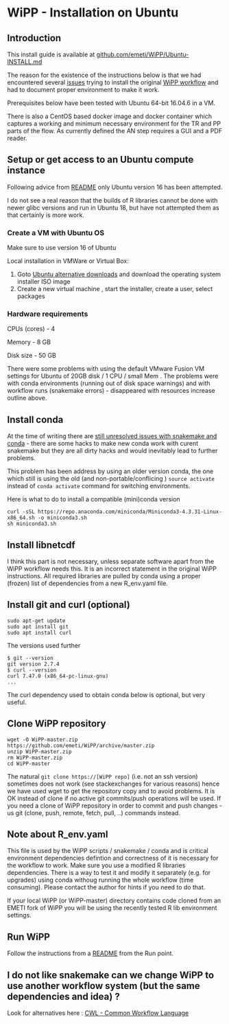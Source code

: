 # WiPP - Installation on Ubuntu

## Introduction

This install guide is available at [github.com/emeti/WiPP/Ubuntu-INSTALL.md](https://github.com/emeti/WiPP/Ubuntu-INSTALL.md)

The reason for the existence of the instructions below is that we had encountered several [issues](https://github.com/bihealth/WiPP/issues)  trying to install the original [WiPP workflow](https://github.com/bihealth/WiPP) and had to document proper environment to make it work.

Prerequisites below have been tested with Ubuntu 64-bit 16.04.6 in a VM.

There is also a CentOS based docker image and docker container which captures a working and minimum necessary environment for the  TR and PP parts of the flow. As currently defined the AN step requires a GUI and a PDF reader.

## Setup or get access to an Ubuntu compute instance

Following advice from [README](./REAMDE.md) only Ubuntu version 16 has been attempted. 

I do not see a real reason that the builds of R libraries cannot be done with newer glibc versions and run in Ubuntu 18, but have not attempted them as that certainly is more work.

### Create a VM with Ubuntu OS

Make sure to use version 16 of Ubuntu

Local installation in VMWare or Virtual Box:

1. Goto [Ubuntu alternative downloads](https://ubuntu.com/download/alternative-downloads) and download the operating system installer ISO image
2. Create a new virtual machine , start the installer, create a user, select packages


### Hardware requirements

CPUs (cores) - 4

Memory - 8 GB

Disk size - 50 GB 

There were some problems with using the default VMware Fusion VM settings for Ubuntu of 20GB disk / 1 CPU / small Mem . 
The problems were with conda environments (running out of disk space warnings) and with workflow runs (snakemake errors) - disappeared with resources increase outline above.

## Install conda

At the time of writing  there are [still unresolved issues with snakemake and conda](https://bitbucket.org/snakemake/snakemake/issues/1115/cannot-activate-conda-enironment-using ) - there are some hacks to make new conda work with curent snakemake but they are all dirty hacks and would inevitably lead to further problems.

This problem has been address by using an older version conda, the one which still is using the old (and non-portable/conflicing ) ``source activate`` instead of ``conda activate`` command for switching environments.

Here is what to do to install a compatible (mini)conda version 

```
curl -sSL https://repo.anaconda.com/miniconda/Miniconda3-4.3.31-Linux-x86_64.sh -o miniconda3.sh
sh miniconda3.sh
```

## Install libnetcdf

I think this part is not necessary, unless separate software apart from the WiPP workflow needs this. 
It is an incorrect statement in the original WiPP instructions.
All required libraries are pulled by conda using a proper (frozen) list of dependencies from a new R\_env.yaml file.

## Install git and curl (optional)

```
sudo apt-get update
sudo apt install git
sudo apt install curl
```

The versions used further
```
$ git --version
git version 2.7.4
$ curl --version
curl 7.47.0 (x86_64-pc-linux-gnu)
...
``` 

The curl dependency used to obtain conda below is optional, but very useful.


## Clone WiPP repository

```
wget -O WiPP-master.zip https://github.com/emeti/WiPP/archive/master.zip
unzip WiPP-master.zip
rm WiPP-master.zip
cd WiPP-master
```

The natural ``git clone https://[WiPP repo]`` (i.e. not an ssh version) sometimes does not work (see stackexchanges for various reasons) hence we have used wget to get the repository copy and to avoid problems. It is OK instead of clone if no active git commits/push operations will be used. If you need a clone of WiPP repository in order to commit and push changes - us git (clone, push, remote, fetch, pull, ..) commands instead.

## Note about R\_env.yaml

This file is used by the WiPP scripts / snakemake / conda and is critical environment dependencies defintion and correctness of it is necessary for the workflow to work. Make sure you use a modified R libraries dependencies. There is a way to test it and modify it separately (e.g. for upgrades) using conda withoug running the whole workflow (time consuming). Please contact the author for hints if you need to do that. 

If your local  WiPP (or WiPP-master) directory contains code cloned from an EMETI fork of WiPP you will be using the recently tested R lib environment settings.

## Run WiPP
Follow the instructions from a [README](../README.md) from the Run point.

## I do not like snakemake can we change WiPP to use another workflow system (but the same dependencies and idea) ?

Look for alternatives here : 
[CWL - Common Workflow Language ](https://github.com/common-workflow-language/common-workflow-language/wiki/Existing-Workflow-systems)


